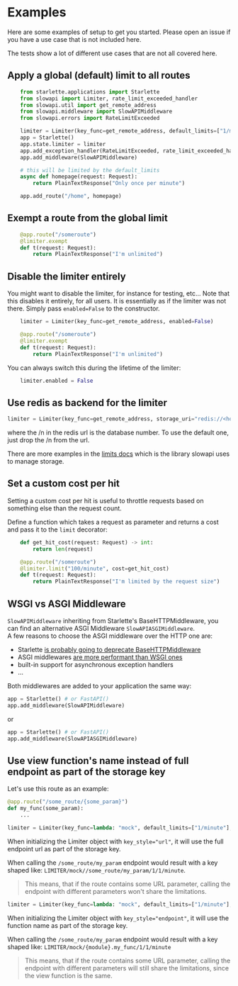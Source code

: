 # Examples

Here are some examples of setup to get you started. Please open an issue if you have a use case that is not included here.

The tests show a lot of different use cases that are not all covered here.

## Apply a global (default) limit to all routes

```python
    from starlette.applications import Starlette
    from slowapi import Limiter, rate_limit_exceeded_handler
    from slowapi.util import get_remote_address
    from slowapi.middleware import SlowAPIMiddleware
    from slowapi.errors import RateLimitExceeded

    limiter = Limiter(key_func=get_remote_address, default_limits=["1/minute"])
    app = Starlette()
    app.state.limiter = limiter
    app.add_exception_handler(RateLimitExceeded, rate_limit_exceeded_handler)
    app.add_middleware(SlowAPIMiddleware)

    # this will be limited by the default_limits
    async def homepage(request: Request):
        return PlainTextResponse("Only once per minute")

    app.add_route("/home", homepage)
```

## Exempt a route from the global limit

```python
    @app.route("/someroute")
    @limiter.exempt
    def t(request: Request):
        return PlainTextResponse("I'm unlimited")
```

## Disable the limiter entirely

You might want to disable the limiter, for instance for testing, etc...
Note that this disables it entirely, for all users. It is essentially as if the limiter was not there.
Simply pass `enabled=False` to the constructor.

```python
    limiter = Limiter(key_func=get_remote_address, enabled=False)

    @app.route("/someroute")
    @limiter.exempt
    def t(request: Request):
        return PlainTextResponse("I'm unlimited")
```

You can always switch this during the lifetime of the limiter:

```python
    limiter.enabled = False
```

## Use redis as backend for the limiter

```python
limiter = Limiter(key_func=get_remote_address, storage_uri="redis://<host>:<port>/n")
```

where the /n in the redis url is the database number. To use the default one, just drop the /n from the url.

There are more examples in the [limits docs](https://limits.readthedocs.io/en/stable/storage.html) which is the library slowapi uses to manage storage.

## Set a custom cost per hit

Setting a custom cost per hit is useful to throttle requests based on something else than the request count.

Define a function which takes a request as parameter and returns a cost and pass it to the `limit` decorator:

```python
    def get_hit_cost(request: Request) -> int:
        return len(request)

    @app.route("/someroute")
    @limiter.limit("100/minute", cost=get_hit_cost)
    def t(request: Request):
        return PlainTextResponse("I'm limited by the request size")
```

## WSGI vs ASGI Middleware

`SlowAPIMiddleware` inheriting from Starlette's BaseHTTPMiddleware, you can find an alternative ASGI Middleware `SlowAPIASGIMiddleware`.  
A few reasons to choose the ASGI middleware over the HTTP one are:
- Starlette [is probably going to deprecate BaseHTTPMiddleware](https://github.com/encode/starlette/issues/1678)
- ASGI middlewares [are more performant than WSGI ones](https://github.com/tiangolo/fastapi/issues/2241)
- built-in support for asynchronous exception handlers
- ...


Both middlewares are added to your application the same way:
```python
app = Starlette() # or FastAPI()
app.add_middleware(SlowAPIMiddleware)
```
or
```python
app = Starlette() # or FastAPI()
app.add_middleware(SlowAPIASGIMiddleware)
```

## Use view function's name instead of full endpoint as part of the storage key

Let's use this route as an example:
```python
@app.route("/some_route/{some_param}")
def my_func(some_param):
    ...
```

```python
limiter = Limiter(key_func=lambda: "mock", default_limits=["1/minute"], key_style="url")
```

When initializing the Limiter object with `key_style="url"`, it will use the full endpoint url as part of the storage key.

When calling the `/some_route/my_param` endpoint would result with a key shaped like: `LIMITER/mock//some_route/my_param/1/1/minute`.

> This means, that if the route contains some URL parameter, calling the endpoint with different parameters won't share the limitations.

```python
limiter = Limiter(key_func=lambda: "mock", default_limits=["1/minute"], key_style="endpoint")
```

When initializing the Limiter object with `key_style="endpoint"`, it will use the function name as part of the storage key.

When calling the `/some_route/my_param` endpoint would result with a key shaped like: `LIMITER/mock/{module}.my_func/1/1/minute`

> This means, that if the route contains some URL parameter, calling the endpoint with different parameters will still share the limitations, since the view function is the same.
